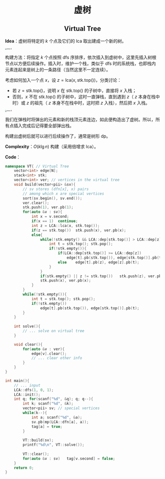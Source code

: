<h1 style="text-align: center"> 虚树 </h1>

<h2 style="text-align: center"> Virtual Tree </h2>



**Idea**：虚树将特定的 $k$ 个点及它们的 $\text{lca}$ 取出建成一个新的树。

<img src="/Users/jason/Desktop/模板/图论 Graph Theory/img/virtual-tree.png" alt="vtree-6" style="zoom:33%;" />

构建方法：将指定 $k$ 个点按照 $\text{dfs}$ 序排序，依次插入到虚树中，这里先插入树根节点以方便后续操作。插入时，维护一个栈，类似于 $\text{dfs}$ 时的系统栈，也即栈内元素连起来是树上的一条路径（当然这里不一定连续）。

考虑如何加入一个点 $x$，设 $z=\text{lca}(x,\text{stk.top()})$，分类讨论：

- 若 $z=\text{stk.top()}$，说明 $x$ 在 $\text{stk.top()}$ 的子树中，直接将 $x$ 入栈；
- 否则，$x$ 不在 $\text{stk.top()}$ 的子树中，这时一直弹栈，直到遇到 $z$（ $z$ 本身在栈中时）或 $z$ 的祖先（ $z$ 本身不在栈中时，这时把 $z$ 入栈），然后把 $x$ 入栈。

<img src="/Users/jason/Desktop/模板/图论 Graph Theory/img/virtual-tree2.png" alt="vtree-8" style="zoom:33%;" />

我们在弹栈时将弹出的元素和新的栈顶元素连边，如此便构造出了虚树。所以，所有点插入完成后记得要全部弹出栈。

构建出虚树后就可以进行后续操作了，通常是树形 $\text{dp}$。

**Complexity**：$O(k\lg n)$ 构建（采用倍增求 $\text{lca}$）。

**Code**：

```cpp
namespace VT{ // Virtual Tree
	vector<int> edge[N];
	stack<int> stk;
	vector<int> ver; // vertices in the virtual tree
	void build(vector<pii> &sv){
		// sv stores (dfn[x], x) pairs
		// among which x are special vertices
		sort(sv.begin(), sv.end());
		ver.clear();
		stk.push(1), ver.pb(1);
		for(auto &v : sv){
			int x = v.second;
			if(x == 1)	continue;
			int z = LCA::lca(x, stk.top());
			if(z == stk.top())	stk.push(x), ver.pb(x);
			else{
				while(!stk.empty() && LCA::dep[stk.top()] > LCA::dep[z]){
					int t = stk.top(); stk.pop();
					if(!stk.empty()){
						if(LCA::dep[stk.top()] >= LCA::dep[z])
							edge[t].pb(stk.top()), edge[stk.top()].pb(t);
						else	edge[t].pb(z), edge[z].pb(t);
					}
				}
				if(stk.empty() || z != stk.top())	stk.push(z), ver.pb(z);
				stk.push(x), ver.pb(x);
			}
		}
		while(!stk.empty()){
			int t = stk.top(); stk.pop();
			if(!stk.empty())
				edge[t].pb(stk.top()), edge[stk.top()].pb(t);
		}
	}
    
	int solve(){
		// ... solve on virtual tree
	}

	void clear(){
		for(auto &v : ver){
			edge[v].clear();
			// ... clear other info
		}
	}
}

int main(){
    // ... input
	LCA::dfs(1, 0, 1);
	LCA::init();
	int q; for(scanf("%d", &q); q; q--){
		int k; scanf("%d", &k);
		vector<pii> sv; // special vertices
		while(k--){
			int a; scanf("%d", &a);
			sv.pb(mp(LCA::dfn[a], a));
			tag[a] = true;
		}
        
        VT::build(sv);
        printf("%d\n", VT::solve());
		
        VT::clear();
		for(auto &v : sv)	tag[v.second] = false;
	}
	return 0;
}
```


